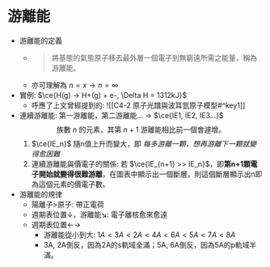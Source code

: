 # 游離能
- 游離能的定義
	- > 將基態的氣態原子移去最外層一個電子到無窮遠所需之能量，稱為游離能。
	- 亦可理解為 $n = x \rightarrow n = \infty$
- 實例: $\ce{H(g) -> H+(g) + e-, \Delta H = 1312kJ}$ 
	- 呼應了上文曾經提到的: ![[C4-2 原子光譜與波耳氫原子模型#^key1]]
- 連續游離能: 第一游離能，第二游離能... $\rightarrow$ $\ce{IE1, IE2, IE3...}$
$$
\text{族數}\ n\ \text{的元素，其第}\ n+1\ \text{游離能相比前一個會遽增。}
$$
	1. $\ce{IE_n}$ 隨n值上升而變大，即 *每多游離一顆，想再游離下一顆就變得愈困難*
	2. 連續游離能與價電子的關係: 若 $\ce{IE_{n+1} >> IE_n}$，即**第n+1顆電子開始就變得很難游離**，在圖表中顯示出一個斷層，則這個斷層顯示出n即為這個元素的價電子數。
- 游離能的規律
	- 陽離子>原子: 帶正電荷
	- 週期表位置↓，游離能↘: 電子離核愈來愈遠
	- 週期表位置←→
		- 游離能從小到大: $1A<3A<2A<4A<6A<5A<7A<8A$
		- 3A, 2A倒反，因為2A的s軌域全滿；5A, 6A倒反，因為5A的p軌域半滿。
